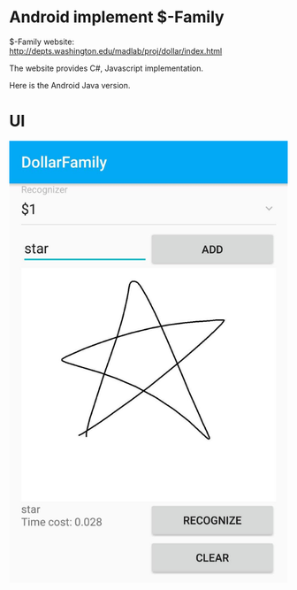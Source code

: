 # Android implement $-Family

$-Family website: http://depts.washington.edu/madlab/proj/dollar/index.html

The website provides C#, Javascript implementation.

Here is the Android Java version.

# UI

![](UI.jpg)